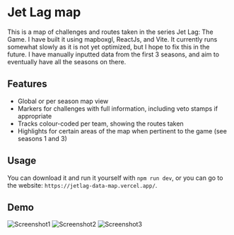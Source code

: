
# Jet Lag map

This is a map of challenges and routes taken in the series Jet Lag: The Game. I have built it using mapboxgl, ReactJs, and Vite. It currently runs somewhat slowly as it is not yet optimized, but I hope to fix this in the future. I have manually inputted data from the first 3 seasons, and aim to eventually have all the seasons on there.

## Features

- Global or per season map view
- Markers for challenges with full information, including veto stamps if appropriate
- Tracks colour-coded per team, showing the routes taken
- Highlights for certain areas of the map when pertinent to the game (see seasons 1 and 3)


## Usage

You can download it and run it yourself with `npm run dev`, or you can go to the website: `https://jetlag-data-map.vercel.app/`.

## Demo

![Screenshot1](https://github.com/LayanJethwa/jetlag-map/screenshot1.png)
![Screenshot2](https://github.com/LayanJethwa/jetlag-map/screenshot2.png)
![Screenshot3](https://github.com/LayanJethwa/jetlag-map/screenshot3.png)

